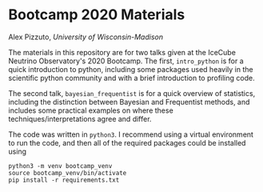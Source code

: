 # Bootcamp 2020 Materials
Alex Pizzuto, _University of Wisconsin-Madison_

The materials in this repository are for two talks given at the IceCube Neutrino Observatory's 2020 Bootcamp. The first, `intro_python` is for a quick introduction to python, including some packages used heavily in the scientific python community and with a brief introduction to profiling code.

The second talk, `bayesian_frequentist` is for a quick overview of statistics, including the distinction between Bayesian and Frequentist methods, and includes some practical examples on where these techniques/interpretations agree and differ.

The code was written in `python3`. I recommend using a virtual environment to run the code, and then all of the required packages could be installed using 

``` 
python3 -m venv bootcamp_venv
source bootcamp_venv/bin/activate
pip install -r requirements.txt
```
